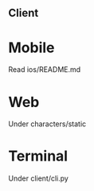 ## Client

# Mobile

Read ios/README.md

# Web

Under characters/static

# Terminal

Under client/cli.py
